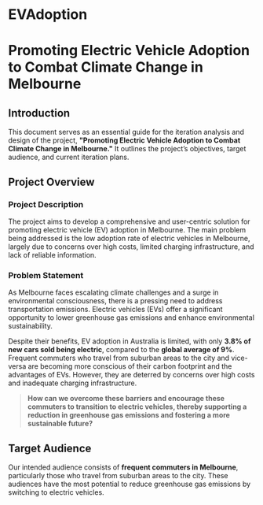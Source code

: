 # EVAdoption

# Promoting Electric Vehicle Adoption to Combat Climate Change in Melbourne

## Introduction

This document serves as an essential guide for the iteration analysis and design of the project, **"Promoting Electric Vehicle Adoption to Combat Climate Change in Melbourne."** It outlines the project’s objectives, target audience, and current iteration plans.

## Project Overview

### Project Description

The project aims to develop a comprehensive and user-centric solution for promoting electric vehicle (EV) adoption in Melbourne. The main problem being addressed is the low adoption rate of electric vehicles in Melbourne, largely due to concerns over high costs, limited charging infrastructure, and lack of reliable information.

### Problem Statement

As Melbourne faces escalating climate challenges and a surge in environmental consciousness, there is a pressing need to address transportation emissions. Electric vehicles (EVs) offer a significant opportunity to lower greenhouse gas emissions and enhance environmental sustainability.

Despite their benefits, EV adoption in Australia is limited, with only **3.8% of new cars sold being electric**, compared to the **global average of 9%**. Frequent commuters who travel from suburban areas to the city and vice-versa are becoming more conscious of their carbon footprint and the advantages of EVs. However, they are deterred by concerns over high costs and inadequate charging infrastructure.

> **How can we overcome these barriers and encourage these commuters to transition to electric vehicles, thereby supporting a reduction in greenhouse gas emissions and fostering a more sustainable future?**

## Target Audience

Our intended audience consists of **frequent commuters in Melbourne**, particularly those who travel from suburban areas to the city. These audiences have the most potential to reduce greenhouse gas emissions by switching to electric vehicles.

